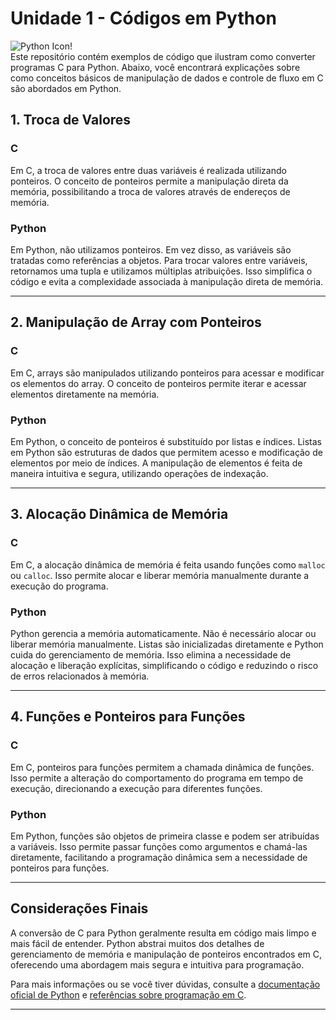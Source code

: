 # Unidade 1 - Códigos em Python

![Python Icon](https://img.icons8.com/color/48/000000/python.png)! <br>
Este repositório contém exemplos de código que ilustram como converter programas C para Python. Abaixo, você encontrará explicações sobre como conceitos básicos de manipulação de dados e controle de fluxo em C são abordados em Python.

## 1. **Troca de Valores**

### C

Em C, a troca de valores entre duas variáveis é realizada utilizando ponteiros. O conceito de ponteiros permite a manipulação direta da memória, possibilitando a troca de valores através de endereços de memória.

### Python

Em Python, não utilizamos ponteiros. Em vez disso, as variáveis são tratadas como referências a objetos. Para trocar valores entre variáveis, retornamos uma tupla e utilizamos múltiplas atribuições. Isso simplifica o código e evita a complexidade associada à manipulação direta de memória.

---

## 2. **Manipulação de Array com Ponteiros**

### C

Em C, arrays são manipulados utilizando ponteiros para acessar e modificar os elementos do array. O conceito de ponteiros permite iterar e acessar elementos diretamente na memória.

### Python

Em Python, o conceito de ponteiros é substituído por listas e índices. Listas em Python são estruturas de dados que permitem acesso e modificação de elementos por meio de índices. A manipulação de elementos é feita de maneira intuitiva e segura, utilizando operações de indexação.

---

## 3. **Alocação Dinâmica de Memória**

### C

Em C, a alocação dinâmica de memória é feita usando funções como `malloc` ou `calloc`. Isso permite alocar e liberar memória manualmente durante a execução do programa.

### Python

Python gerencia a memória automaticamente. Não é necessário alocar ou liberar memória manualmente. Listas são inicializadas diretamente e Python cuida do gerenciamento de memória. Isso elimina a necessidade de alocação e liberação explícitas, simplificando o código e reduzindo o risco de erros relacionados à memória.

---

## 4. **Funções e Ponteiros para Funções**

### C

Em C, ponteiros para funções permitem a chamada dinâmica de funções. Isso permite a alteração do comportamento do programa em tempo de execução, direcionando a execução para diferentes funções.

### Python

Em Python, funções são objetos de primeira classe e podem ser atribuídas a variáveis. Isso permite passar funções como argumentos e chamá-las diretamente, facilitando a programação dinâmica sem a necessidade de ponteiros para funções.

---

## Considerações Finais

A conversão de C para Python geralmente resulta em código mais limpo e mais fácil de entender. Python abstrai muitos dos detalhes de gerenciamento de memória e manipulação de ponteiros encontrados em C, oferecendo uma abordagem mais segura e intuitiva para programação.

Para mais informações ou se você tiver dúvidas, consulte a [documentação oficial de Python](https://docs.python.org/3/) e [referências sobre programação em C](https://en.cppreference.com/w/).

---
